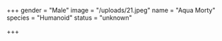 +++
gender = "Male"
image = "/uploads/21.jpeg"
name = "Aqua Morty"
species = "Humanoid"
status = "unknown"

+++

